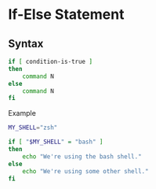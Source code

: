 # If-Else Statement

## Syntax

```sh
if [ condition-is-true ]
then
    command N
else
    command N
fi
```

Example
```sh
MY_SHELL="zsh"

if [ "$MY_SHELL" = "bash" ]
then
    echo "We're using the bash shell."
else
    echo "We're using some other shell."
fi
```

